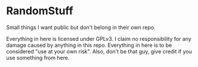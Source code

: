 # RandomStuff
Small things I want public but don't belong in their own repo.

Everything in here is licensed under GPLv3. I claim no responsibility for any damage caused by anything in this repo. Everything in here is to be considered "use at your own risk". Also, don't be that guy, give credit if you use something from here.
